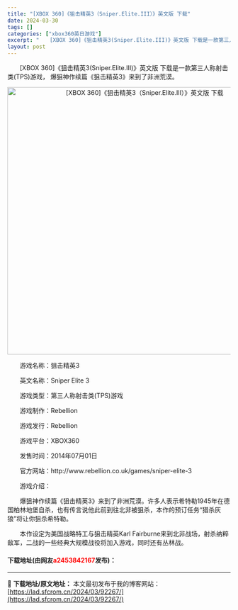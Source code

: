 ```yaml
---
title: "[XBOX 360]《狙击精英3（Sniper.Elite.III）》英文版 下载"
date: 2024-03-30
tags: []
categories: ["xbox360英日游戏"]
excerpt: "　　[XBOX 360]《狙击精英3(Sniper.Elite.III)》英文版 下载是一款第三人称射击类(TPS)游戏， 爆狙神作续篇《狙击精英3》来到了非洲荒漠。 　　游戏名称：狙击精英3 　　英文名称：Sniper Elite 3 　　游戏类型：第三人称射击类(TPS)游戏 　　游戏制作：Re&hellip;"
layout: post
---
```


 <p>　　[XBOX 360]《狙击精英3(Sniper.Elite.III)》英文版 下载是一款第三人称射击类(TPS)游戏， 爆狙神作续篇《狙击精英3》来到了非洲荒漠。</p> <p align="center"><img align="" border="0" src="https://lad.sfcrom.cn/wp-content/uploads/2024/03/20240330_6607d9667d259.webp" width="604" alt="[XBOX 360]《狙击精英3（Sniper.Elite.III）》英文版 下载" /></p> <p>　　游戏名称：狙击精英3</p> <p>　　英文名称：Sniper Elite 3</p> <p>　　游戏类型：第三人称射击类(TPS)游戏</p> <p>　　游戏制作：Rebellion</p> <p>　　游戏发行：Rebellion</p> <p>　　游戏平台：XBOX360</p> <p>　　发售时间：2014年07月01日</p> <p>　　官方网站：http://www.rebellion.co.uk/games/sniper-elite-3</p> <p>　　游戏介绍：</p> <p>　　爆狙神作续篇《狙击精英3》来到了非洲荒漠。许多人表示希特勒1945年在德国柏林地堡自杀，也有传言说他此前到往北非被狙杀，本作的预订任务&ldquo;猎杀灰狼&rdquo;将让你狙杀希特勒。</p> <p>　　本作设定为美国战略特工与狙击精英Karl Fairburne来到北非战场，射杀纳粹敌军，二战的一些经典大规模战役将加入游戏，同时还有丛林战。</p> <p><h4>下载地址(由网友<font color="red">a2453842167</font>发布)：</h4></p> 

---
📖 **下载地址/原文地址：** 本文最初发布于我的博客网站：[https://lad.sfcrom.cn/2024/03/92267/](https://lad.sfcrom.cn/2024/03/92267/)

